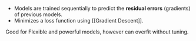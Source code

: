 - Models are trained sequentially to predict the **residual errors** (gradients) of previous models.
- Minimizes a loss function using [[Gradient Descent]].

Good for Flexible and powerful models, however can overfit without tuning.